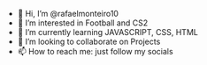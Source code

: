 - 👋 Hi, I’m @rafaelmonteiro10
- 👀 I’m interested in Football and CS2
- 🌱 I’m currently learning JAVASCRIPT, CSS, HTML
- 💞️ I’m looking to collaborate on Projects
- 📫 How to reach me: just follow my socials

<!---
rafaelmonteiro10/rafaelmonteiro10 is a ✨ special ✨ repository because its `README.md` (this file) appears on your GitHub profile.
You can click the Preview link to take a look at your changes.
--->
